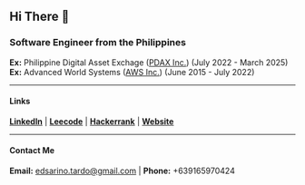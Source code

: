 ## Hi There 👋

### Software Engineer from the Philippines
**Ex:** Philippine Digital Asset Exchage ([PDAX Inc.](https://pdax.ph/)) (July 2022 - March 2025) <br />
**Ex:** Advanced World Systems ([AWS Inc.](https://www.awsys-i.com/en/home.php)) (June 2015 - July 2022)

-----

#### Links
[**LinkedIn**](https://www.linkedin.com/in/edstardo/) | [**Leecode**](https://leetcode.com/edstardo) | [**Hackerrank**](https://www.hackerrank.com/edstardo) | [**Website**](https://edstardo.dev)

-----

#### Contact Me
**Email:** edsarino.tardo@gmail.com | **Phone:** +639165970424

<!--
**edstardo/edstardo** is a ✨ _special_ ✨ repository because its `README.md` (this file) appears on your GitHub profile.

Here are some ideas to get you started:

- 🔭 I’m currently working on ...
- 🌱 I’m currently learning ...
- 👯 I’m looking to collaborate on ...
- 🤔 I’m looking for help with ...
- 💬 Ask me about ...
- 📫 How to reach me: ...
- 😄 Pronouns: ...
- ⚡ Fun fact: ...
-->
